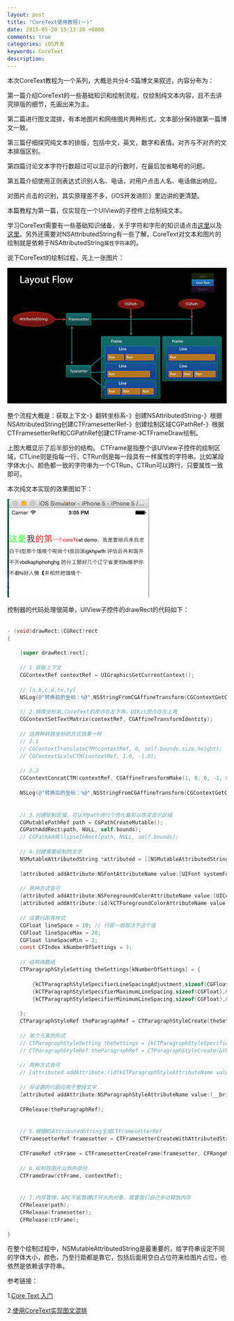 ```yaml
---
layout: post
title: "CoreText使用教程(一)"
date: 2015-05-20 15:13:28 +0800
comments: true
categories: iOS开发
keywords: CoreText
description: 
---
```


本次CoreText教程为一个系列，大概总共分4-5篇博文来叙述，内容分布为：

第一篇介绍CoreText的一些基础知识和绘制流程，仅绘制纯文本内容，且不去讲究排版的细节，先画出来为主。

第二篇进行图文混排，有本地图片和网络图片两种形式，文本部分保持跟第一篇博文一致。

第三篇仔细探究纯文本的排版，包括中文，英文，数字和表情。对齐与不对齐的文本排版区别。

第四篇讨论文本字符行数超过可以显示的行数时，在最后加省略号的问题。

第五篇介绍使用正则表达式识别人名、电话，对用户点击人名、电话做出响应。

对图片点击的识别，其实原理差不多，《iOS开发进阶》里边讲的更清楚。

本篇教程为第一篇，仅实现在一个UIView的子控件上绘制纯文本。

<!--more-->

学习CoreText需要有一些基础知识储备，关于字符和字形的知识请点击[这里](http://geeklu.com/2013/03/core-text/)以及[这里](http://www.brighttj.com/ios/use-coretext-make-typesetting-picture-and-text.html)。另外还需要对NSAttributedString有一些了解，CoreText对文本和图片的绘制就是依赖于NSAttributedString`属性字符串`的。

说下CoreText的绘制过程，先上一张图片：

![](/images/2015/05/20/CoreText_2.png)

整个流程大概是：获取上下文-》翻转坐标系-》创建NSAttributedString-》根据NSAttributedString创建CTFramesetterRef-》创建绘制区域CGPathRef-》根据CTFramesetterRef和CGPathRef创建CTFrame-》CTFrameDraw绘制。

上图大概显示了后半部分的结构。
CTFrame是指整个该UIView子控件的绘制区域，CTLine则是指每一行，CTRun则是每一段具有一样属性的字符串。比如某段字体大小、颜色都一致的字符串为一个CTRun，CTRun可以跨行，只要属性一致即可。


本次纯文本实现的效果图如下：

![](/images/2015/05/20/CoreText_1.png)

控制器的代码处理很简单，UIView子控件的drawRect的代码如下：

``` Objective-C

- (void)drawRect:(CGRect)rect
{

	[super drawRect:rect];

    // 1.获取上下文
    CGContextRef contextRef = UIGraphicsGetCurrentContext();
    
    // [a,b,c,d,tx,ty]
    NSLog(@"转换前的坐标：%@",NSStringFromCGAffineTransform(CGContextGetCTM(contextRef)));
    
    // 2.转换坐标系,CoreText的原点在左下角，UIKit原点在左上角
    CGContextSetTextMatrix(contextRef, CGAffineTransformIdentity);
    
    // 这两种转换坐标的方式效果一样
    // 2.1
	// CGContextTranslateCTM(contextRef, 0, self.bounds.size.height);
	// CGContextScaleCTM(contextRef, 1.0, -1.0);
    
    // 2.2
    CGContextConcatCTM(contextRef, CGAffineTransformMake(1, 0, 0, -1, 0, self.bounds.size.height));
    
    NSLog(@"转换后的坐标：%@",NSStringFromCGAffineTransform(CGContextGetCTM(contextRef)));
    
    
    // 3.创建绘制区域，可以对path进行个性化裁剪以改变显示区域
    CGMutablePathRef path = CGPathCreateMutable();
    CGPathAddRect(path, NULL, self.bounds);
    // CGPathAddEllipseInRect(path, NULL, self.bounds);
    
    // 4.创建需要绘制的文字
    NSMutableAttributedString *attributed = [[NSMutableAttributedString alloc] initWithString:@"这是我的第一个coreText demo，我是要给兵来自老白干I型那个饿哦个呢给个I类回滚igkhpwfh 评估后共和国开不开vbdkaphphohghg 的分工额好几个辽宁省更怕hi维护你不看hi好人佛【井柏然把饿哦个"];
    
    [attributed addAttribute:NSFontAttributeName value:[UIFont systemFontOfSize:20] range:NSMakeRange(0, 5)];
    
    // 两种方式皆可
    [attributed addAttribute:NSForegroundColorAttributeName value:[UIColor redColor] range:NSMakeRange(3, 10)];
    [attributed addAttribute:(id)kCTForegroundColorAttributeName value:[UIColor greenColor] range:NSMakeRange(0, 2)];
    
    // 设置行距等样式
    CGFloat lineSpace = 10; // 行距一般取决于这个值
    CGFloat lineSpaceMax = 20;
    CGFloat lineSpaceMin = 2;
    const CFIndex kNumberOfSettings = 3;

    // 结构体数组
    CTParagraphStyleSetting theSettings[kNumberOfSettings] = {
    
        {kCTParagraphStyleSpecifierLineSpacingAdjustment,sizeof(CGFloat),&lineSpace},
        {kCTParagraphStyleSpecifierMaximumLineSpacing,sizeof(CGFloat),&lineSpaceMax},
        {kCTParagraphStyleSpecifierMinimumLineSpacing,sizeof(CGFloat),&lineSpaceMin}
        
    };
    CTParagraphStyleRef theParagraphRef = CTParagraphStyleCreate(theSettings, kNumberOfSettings);
    
    // 单个元素的形式
	// CTParagraphStyleSetting theSettings = {kCTParagraphStyleSpecifierLineSpacingAdjustment,sizeof(CGFloat),&lineSpace};
	// CTParagraphStyleRef theParagraphRef = CTParagraphStyleCreate(&theSettings, kNumberOfSettings);
    
    // 两种方式皆可
	// [attributed addAttribute:(id)kCTParagraphStyleAttributeName value:(__bridge id)theParagraphRef range:NSMakeRange(0, attributed.length)];
    
    // 将设置的行距应用于整段文字
    [attributed addAttribute:NSParagraphStyleAttributeName value:(__bridge id)(theParagraphRef) range:NSMakeRange(0, attributed.length)];
    
    CFRelease(theParagraphRef);
    
    
    // 5.根据NSAttributedString生成CTFramesetterRef
    CTFramesetterRef framesetter = CTFramesetterCreateWithAttributedString((CFAttributedStringRef)attributed);
    
    CTFrameRef ctFrame = CTFramesetterCreateFrame(framesetter, CFRangeMake(0, attributed.length), path, NULL);
    
    // 6.绘制除图片以外的部分
    CTFrameDraw(ctFrame, contextRef);


	// 7.内存管理，ARC不能管理CF开头的对象，需要我们自己手动释放内存
	CFRelease(path);
    CFRelease(framesetter);
    CFRelease(ctFrame);
    
}

```

在整个绘制过程中，NSMutableAttributedString是最重要的，给字符串设定不同的字体大小，颜色，乃至行距都是靠它，包括后面用空白占位符来给图片占位，也依然是依赖该字符串。


参考链接：

1.[Core Text 入门](http://geeklu.com/2013/03/core-text/)

2.[使用CoreText实现图文混排](http://www.brighttj.com/ios/use-coretext-make-typesetting-picture-and-text.html)